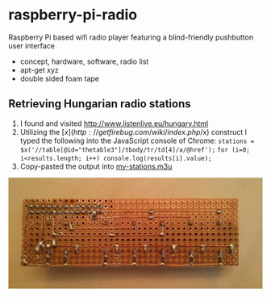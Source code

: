 raspberry-pi-radio
==================

Raspberry Pi based wifi radio player featuring a blind-friendly pushbutton user interface

* concept, hardware, software, radio list
* apt-get xyz
* double sided foam tape

Retrieving Hungarian radio stations
-----------------------------------

1. I found and visited http://www.listenlive.eu/hungary.html
2. Utilizing the [$x](http://getfirebug.com/wiki/index.php/$x) construct I typed the following into the JavaScript console of Chrome:
`stations = $x('//table[@id="thetable3"]/tbody/tr/td[4]/a/@href');`
`for (i=0; i<results.length; i++) console.log(results[i].value);`
3. Copy-pasted the output into [my-stations.m3u](my-stations.m3u)

![back side of the button panel](photos/panel-back.jpg)

